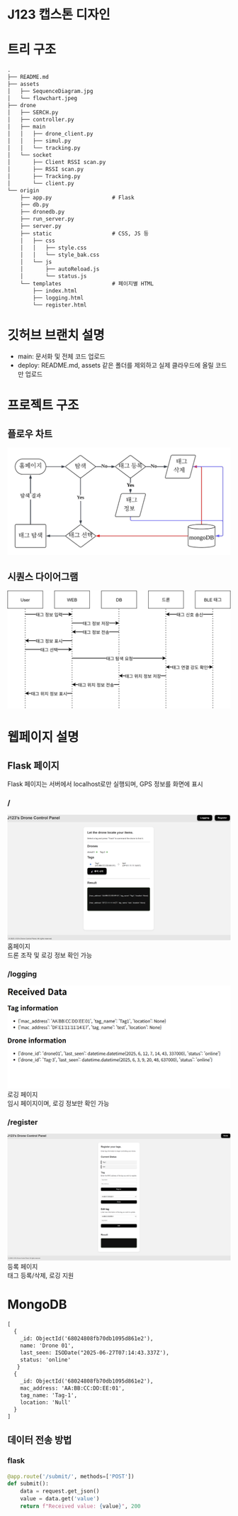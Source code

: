 # J123 캡스톤 디자인

# 트리 구조
```
.
├── README.md
├── assets
│   ├── SequenceDiagram.jpg
│   └── flowchart.jpeg
├── drone
│   ├── SERCH.py
│   ├── controller.py
│   ├── main
│   │   ├── drone_client.py
│   │   ├── simul.py
│   │   └── tracking.py
│   └── socket
│       ├── Client RSSI scan.py
│       ├── RSSI scan.py
│       ├── Tracking.py
│       └── client.py
└── origin
    ├── app.py                   # Flask
    ├── db.py
    ├── dronedb.py
    ├── run_server.py
    ├── server.py
    ├── static                   # CSS, JS 등
    │   ├── css
    │   │   ├── style.css
    │   │   └── style_bak.css
    │   └── js
    │       ├── autoReload.js
    │       └── status.js
    └── templates                # 페이지별 HTML
        ├── index.html
        ├── logging.html
        └── register.html
```

# 깃허브 브랜치 설명
- main: 문서화 및 전체 코드 업로드
- deploy: README.md, assets 같은 폴더를 제외하고 실제 클라우드에 올릴 코드만 업로드

# 프로젝트 구조
## 플로우 차트
![flowchart](./assets/flowchart.jpeg)
## 시퀀스 다이어그램
![SequenceDiagram](./assets/SequenceDiagram.jpg)
# 웹페이지 설명

## Flask 페이지
Flask 페이지는 서버에서 localhost로만 실행되며, GPS 정보를 화면에 표시

### /
![home](./assets/home.png)
홈페이지<br/>
드론 조작 및 로깅 정보 확인 가능

### /logging
![logging](./assets/logging.png)
로깅 페이지<br/>
임시 페이지이며, 로깅 정보만 확인 가능

### /register
![register](./assets/register.png)
등록 페이지<br/>
태그 등록/삭제, 로깅 지원

# MongoDB
```MongoDB
[
  {
    _id: ObjectId('68024808fb70db1095d861e2'),
    name: 'Drone 01',
    last_seen: ISODate("2025-06-27T07:14:43.337Z'),
    status: 'online'
   }
  {
    _id: ObjectId('68024808fb70db1095d861e2'),
    mac_address: 'AA:BB:CC:DD:EE:01',
    tag_name: 'Tag-1',
    location: 'Null'
  }
]
```

## 데이터 전송 방법
### flask
```python
@app.route('/submit/', methods=['POST'])
def submit():
    data = request.get_json()
    value = data.get('value')
    return f"Received value: {value}", 200
```
